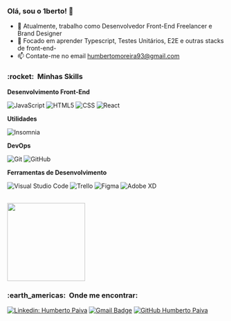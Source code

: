 ### Olá, sou o 1berto! 👋

- 🔭 Atualmente, trabalho como Desenvolvedor Front-End Freelancer e Brand Designer
- 🌱 Focado em aprender Typescript, Testes Unitários, E2E e outras stacks de front-end- 
- 📫 Contate-me no email humbertomoreira93@gmail.com

<h3> :rocket: &nbsp;Minhas Skills </h3>

**Desenvolvimento Front-End**

  ![JavaScript](https://img.shields.io/badge/-JavaScript-333333?style=flat&logo=javascript)
  ![HTML5](https://img.shields.io/badge/-HTML5-333333?style=flat&logo=HTML5)
  ![CSS](https://img.shields.io/badge/-CSS-333333?style=flat&logo=CSS3&logoColor=1572B6)
  ![React](https://img.shields.io/badge/-React-333333?style=flat&logo=react)


**Utilidades**

  ![Insomnia](https://img.shields.io/badge/-Insomnia-333333?style=flat&logo=insomnia)
  

**DevOps**

  ![Git](https://img.shields.io/badge/-Git-333333?style=flat&logo=git)
  ![GitHub](https://img.shields.io/badge/-GitHub-333333?style=flat&logo=github)
  

**Ferramentas de Desenvolvimento**

  ![Visual Studio Code](https://img.shields.io/badge/-Visual%20Studio%20Code-333333?style=flat&logo=visual-studio-code&logoColor=007ACC)
  ![Trello](https://img.shields.io/badge/-Trello-333333?style=flat&logo=trello&logoColor=007ACC)
  ![Figma](https://img.shields.io/badge/-Figma-333333?style=flat&logo=figma&logoColor=007ACC)
  ![Adobe XD](https://img.shields.io/badge/-Adobe%20XD-333333?style=flat&logo=adobe-xd&logoColor=007ACC)

<br/>

<a href="https://github.com/humbertopaiva">
  <img height="180em" src="https://github-readme-stats.vercel.app/api?username=humbertopaiva&theme=dracula&show_icons=true" />
</a>

<br/>

<h3> :earth_americas: &nbsp;Onde me encontrar: </h3> 

[![Linkedin: Humberto Paiva](https://img.shields.io/badge/-USERNAME-blue?style=flat-square&logo=Linkedin&logoColor=white&link=https://www.linkedin.com/in/des-humbertopaiva/)](https://www.linkedin.com/in/des-humbertopaiva/)
[![Gmail Badge](https://img.shields.io/badge/-humbertomoreira93@gmail.com-006bed?style=flat-square&logo=Gmail&logoColor=white&link=mailto:humbertomoreira93@gmail.com)](mailto:humbertomoreira93@gmail.com)
[![GitHub Humberto Paiva]( https://img.shields.io/github/followers/VanessaSwerts?label=follow&style=social)](https://github.com/humbertopaiva)




